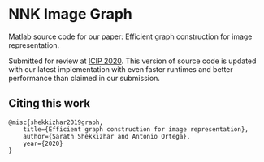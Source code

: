 # NNK Image Graph

Matlab source code for our paper: Efficient graph construction for image representation.

Submitted for review at [ICIP 2020](https://2020.ieeeicip.org/). This version of source code is updated with our latest implementation with even faster runtimes and better performance than claimed in our submission.

## Citing this work
```
@misc{shekkizhar2019graph,
    title={Efficient graph construction for image representation},
    author={Sarath Shekkizhar and Antonio Ortega},
    year={2020}
}
```
